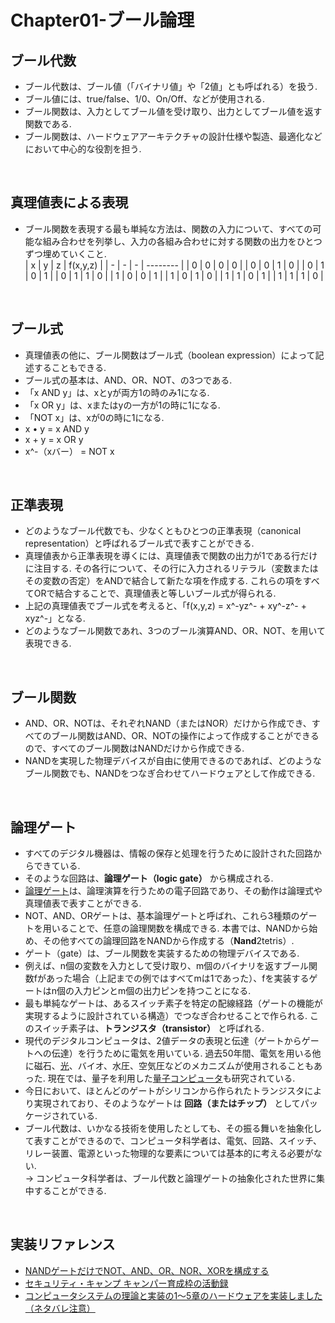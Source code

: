 # Chapter01-ブール論理

## ブール代数
* ブール代数は、ブール値（「バイナリ値」や「2値」とも呼ばれる）を扱う.
* ブール値には、true/false、1/0、On/Off、などが使用される.
* ブール関数は、入力としてブール値を受け取り、出力としてブール値を返す関数である.
* ブール関数は、ハードウェアアーキテクチャの設計仕様や製造、最適化などにおいて中心的な役割を担う.
<br />

## 真理値表による表現
* ブール関数を表現する最も単純な方法は、関数の入力について、すべての可能な組み合わせを列挙し、入力の各組み合わせに対する関数の出力をひとつずつ埋めていくこと.	
	| x | y | z | f(x,y,z) |
	| - | - | - | -------- |
	| 0 | 0 | 0 | 0		   |
	| 0 | 0 | 1 | 0        |
	| 0 | 1 | 0 | 1        |
	| 0 | 1 | 1 | 0        |
	| 1 | 0 | 0 | 1        |
	| 1 | 0 | 1 | 0        |
	| 1 | 1 | 0 | 1        |
	| 1 | 1 | 1 | 0        |
<br />

## ブール式
* 真理値表の他に、ブール関数はブール式（boolean expression）によって記述することもできる.
* ブール式の基本は、AND、OR、NOT、の3つである.
* 「x AND y」は、xとyが両方1の時のみ1になる.
* 「x OR y」は、xまたはyの一方が1の時に1になる.
* 「NOT x」は、xが0の時に1になる.
* x • y = x AND y
* x + y = x OR y
* x^-（xバー） = NOT x
<br />

## 正準表現
* どのようなブール代数でも、少なくともひとつの正準表現（canonical representation）と呼ばれるブール式で表すことができる.
* 真理値表から正準表現を導くには、真理値表で関数の出力が1である行だけに注目する. その各行について、その行に入力されるリテラル（変数またはその変数の否定）をANDで結合して新たな項を作成する. これらの項をすべてORで結合することで、真理値表と等しいブール式が得られる.
* 上記の真理値表でブール式を考えると、「f(x,y,z) = x^-yz^- + xy^-z^- + xyz^-」となる.
* どのようなブール関数であれ、3つのブール演算AND、OR、NOT、を用いて表現できる.
<br />

## ブール関数
* AND、OR、NOTは、それぞれNAND（またはNOR）だけから作成でき、すべてのブール関数はAND、OR、NOTの操作によって作成することができるので、すべてのブール関数はNANDだけから作成できる.
* NANDを実現した物理デバイスが自由に使用できるのであれば、どのようなブール関数でも、NANDをつなぎ合わせてハードウェアとして作成できる.
<br />

## 論理ゲート
* すべてのデジタル機器は、情報の保存と処理を行うために設計された回路からできている.
* そのような回路は、**論理ゲート（logic gate）** から構成される.
* [論理ゲート](http://www.ee.t-kougei.ac.jp/tuushin/lecture/lcircuit/gate/index.html)は、論理演算を行うための電子回路であり、その動作は論理式や真理値表で表すことができる.
* NOT、AND、ORゲートは、基本論理ゲートと呼ばれ、これら3種類のゲートを用いることで、任意の論理関数を構成できる. 本書では、NANDから始め、その他すべての論理回路をNANDから作成する（**Nand**2tetris）.
* ゲート（gate）は、ブール関数を実装するための物理デバイスである.
* 例えば、n個の変数を入力として受け取り、m個のバイナリを返すブール関数fがあった場合（上記までの例ではすべてmは1であった）、fを実装するゲートはn個の入力ピンとm個の出力ピンを持つことになる.
* 最も単純なゲートは、あるスイッチ素子を特定の配線経路（ゲートの機能が実現するように設計されている構造）でつなぎ合わせることで作られる. このスイッチ素子は、**トランジスタ（transistor）** と呼ばれる.
* 現代のデジタルコンピュータは、2値データの表現と伝達（ゲートからゲートへの伝達）を行うために電気を用いている. 過去50年間、電気を用いる他に磁石、[光](https://ja.wikipedia.org/wiki/%E5%85%89%E3%82%B3%E3%83%B3%E3%83%94%E3%83%A5%E3%83%BC%E3%83%86%E3%82%A3%E3%83%B3%E3%82%B0)、バイオ、水圧、空気圧などのメカニズムが使用されることもあった. 現在では、量子を利用した[量子コンピュータ](https://ja.wikipedia.org/wiki/%E9%87%8F%E5%AD%90%E3%82%B3%E3%83%B3%E3%83%94%E3%83%A5%E3%83%BC%E3%82%BF)も研究されている.
* 今日において、ほとんどのゲートがシリコンから作られたトランジスタにより実現されており、そのようなゲートは **回路（またはチップ）** としてパッケージされている.
* ブール代数は、いかなる技術を使用したとしても、その振る舞いを抽象化して表すことができるので、コンピュータ科学者は、電気、回路、スイッチ、リレー装置、電源といった物理的な要素については基本的に考える必要がない.<br>
-> コンピュータ科学者は、ブール代数と論理ゲートの抽象化された世界に集中することができる.
<br />



## 実装リファレンス
* [NANDゲートだけでNOT、AND、OR、NOR、XORを構成する](https://nitomath.hatenablog.jp/entry/2020/08/13/215947)
* [セキュリティ・キャンプ キャンパー育成枠の活動録](https://genkai-io.hatenablog.jp/entry/2018/11/09/150754)
* [コンピュータシステムの理論と実装の1〜5章のハードウェアを実装しました（ネタバレ注意）](https://nihemak.hatenablog.com/entry/2019/04/28/150541#Not)
